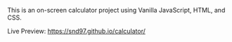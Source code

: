 This is an on-screen calculator project using Vanilla JavaScript, HTML, and CSS.

Live Preview: https://snd97.github.io/calculator/
